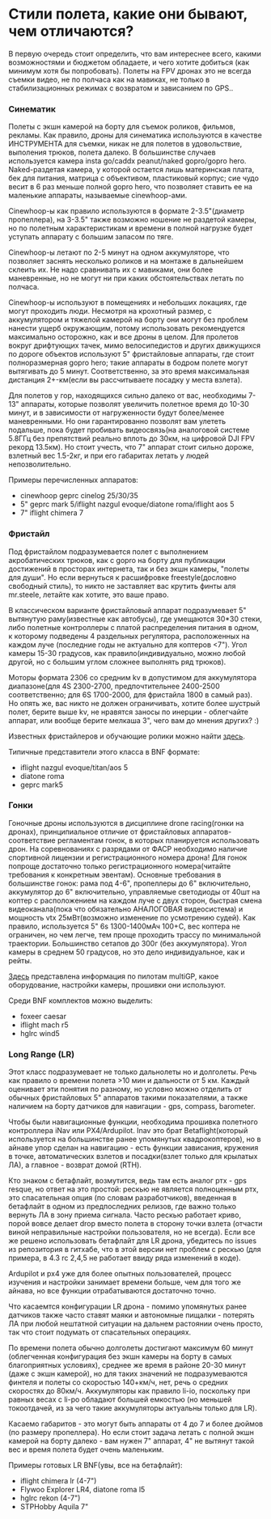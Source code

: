 # Стили полета, какие они бывают, чем отличаются?

В первую очередь стоит определить, что вам интереснее всего, какими возможностями и бюджетом обладаете, и чего хотите добиться (как минимум хотя бы попробовать). Полеты на FPV дронах это не всегда съемки видео, не по полчаса как на мавиках, не только в стабилизационных режимах с возвратом и зависанием по GPS..

### Синематик
Полеты с экшн камерой на борту для съемок роликов, фильмов, рекламы. Как правило, дроны для синематика используются в качестве ИНСТРУМЕНТА для съемки, никак не для полетов в удовольствие, выполения трюков, полета далеко.
В большинстве случаев используется камера insta go/caddx peanut/naked gopro/gopro hero. Naked-раздетая камера, у которой остается лишь материнская плата, бек для питания, матрица с объективом, пластиковый корпус; сие чудо весит в 6 раз меньше полной gopro hero, что позволяет ставить ее на маленькие аппараты, называемые cinewhoop-ами.

Cinewhoop-ы как правило используются в формате 2-3.5"(диаметр пропеллера), на 3-3.5" также возможно ношение не раздетой камеры, но по полетным характеристикам и времени в полной нагрузке будет уступать аппарату с большим запасом по тяге.

Cinewhoop-ы летают по 2-5 минут на одном аккумуляторе, что позволяет заснять несколько роликов и на монтаже в дальнейшем склеить их. Не надо сравнивать их с мавиками, они более маневренные, но не могут ни при каких обстоятельствах летать по полчаса.

Cinewhoop-ы используют в помещениях и небольших локациях, где могут проходить люди. Несмотря на крохотный размер, с аккумулятором и тяжелой камерой на борту они могут без проблем нанести ущерб окружающим, потому использовать рекомендуется максимально осторожно, как и все дроны в целом.
Для пролетов вокруг дрифтующих тачек, мимо велосипедистов и других движущихся по дороге объектов используют 5" фристайловые аппараты, где стоит полноразмерная gopro hero; такие аппараты в бодром полете могут вытягивать до 5 минут. Соответственно, за это время максимальная дистанция 2+-км(если вы рассчитываете посадку у места взлета).

Для полетов у гор, находящихся сильно далеко от вас, необходимы 7-13" аппараты, которые позволят увеличить полетное время до 10-30 минут, и в зависимости от нагруженности будут более/менее маневренными. Но они гарантированно позволят вам улететь подальше, пока будет пробивать видеосвязь(на аналоговой системе 5.8ГГц без препятствий реально вплоть до 30км, на цифровой DJI FPV рекорд 13.5км).
Но стоит учесть, что 7" аппарат стоит сильно дороже, взлетный вес 1.5-2кг, и при его габаритах летать у людей непозволительно.

Примеры перечисленных аппаратов:
* cinewhoop geprc cinelog 25/30/35
* 5" geprc mark 5/iflight nazgul evoque/diatone roma/iflight aos 5
* 7" iflight chimera 7

### Фристайл
Под фристайлом подразумевается полет с выполнением акробатических трюков, как с gopro на борту для публикации достижений в просторах интернета, так и без экшн камеры, "полеты для души".
Но если вернуться к расшифровке freestyle(дословно свободный стиль), то никто не заставляет вас крутить финты аля mr.steele, летайте как хотите, это ваше право.

В классическом варианте фристайловый аппарат подразумевает 5" вытянутую раму(известные как автобусы), где умещаются 30\*30 стеки, либо полетные контроллеры с платой распределения питания в одном, к которому подведены 4 раздельных регулятора, расположенных на каждом луче (последние годы не актуально для коптеров <7"). Угол камеры 15-30 градусов, как правило(индивидуально, можно любой другой, но с большим углом сложнее выполнять ряд трюков).

Моторы формата 2306 со средним kv в допустимом для аккумулятора диапазоне(для 4S 2300-2700, предпочтительнее 2400-2500 соответственно; для 6S 1700-2000, для фристайла 1800 в самый раз). Но опять же, вас никто не должен ограничивать, хотите более шустрый полет, берите выше kv, не нравятся заносы по инерции - облегчайте аппарат, или вообще берите мелкаша 3", чего вам до мнения других? :)

Известных фристайлеров и обучающие ролики можно найти [здесь](https://propwashservice.ru/#/community/usefull).

Типичные представители этого класса в BNF формате:
* iflight nazgul evoque/titan/aos 5
* diatone roma
* geprc mark5

### Гонки
Гоночные дроны используются в дисциплине drone racing(гонки на дронах), принципиальное отличие от фристайловых аппаратов-соответствие регламентам гонок, в которых планируется использовать дрон. На соревнованиях с разрядами от ФАСР необходимо наличие спортивной лицензии и регистрационного номера дрона! Для гонок попроще достаточно только регистрационного номера(читайте требования к конкретным эвентам). Основные требования в большинстве гонок: рама под 4-6", пропеллеры до 6" включительно, аккумулятор до 6" включительно, управляемые светодиоды от 40шт на коптер с расположением на каждом луче с двух сторон, быстрая смена видеоканала(пока что обязательно АНАЛОГОВАЯ видеосистема) и мощность vtx 25мВт(возможно изменение по усмотрению судей). Как правило, используется 5" 6s 1300-1400мАч 100+С, вес коптера не ограничен, но чем легче, тем проще проходить трассу по минимальной траектории. Большинство сетапов до 300г (без аккумулятора). Угол камеры в среднем 50 градусов, но это дело индивидуальное, как и рейты.

[Здесь](https://docs.google.com/spreadsheets/d/1Gdlgnqrr5GdPEuTgQub0CQ1S-vTG_-CpGC9lJ3ElOME/edit#gid=872057514) представлена информация по пилотам multiGP, какое оборудование, настройки камеры, прошивки они используют.

Среди BNF комплектов можно выделить:
* foxeer caesar
* iflight mach r5
* hglrc wind5

### Long Range (LR)

Этот класс подразумевает не только дальнолеты но и долголеты. Речь как правило о времени полета >10 мин и дальности от 5 км. Каждый оценивает эти понятия по разному, но условно можно отделить от обычных фристайловых 5" аппаратов такими показателями, а также наличием на борту датчиков для навигации - gps, compass, barometer.

Чтобы были навигационные функции, необходима прошивка полетного контроллера iNav или PX4/Ardupilot. Inav это брат Betaflight(который используется на большинстве ранее упомянутых квадрокоптеров), но в айнаве упор сделан на навигацию - есть функции зависания, кружения в точке, автоматических взлетов и посадки(взлет только для крылатых ЛА), а главное - возврат домой (RTH).

Кто знаком с бетафлайт, возмутится, ведь там есть аналог ртх - gps resque, но ответ на это простой: рескью не является полноценным ртх, это спасательная опция (по словам разработчиков), введенная в бетафлайт в одном из предпоследних релизов, где важно только вернуть ЛА в зону приема сигнала. Часто рескью работает криво, порой вовсе делает drop вместо полета в сторону точки взлета (отчасти виной неправильные настройки пользователя, но не всегда). Если все же решено использовать бетафлайт для LR дрона, убедитесь по issues из репозитория в гитхабе, что в этой версии нет проблем с рескью (для примера, в 4.3 rc 2,4,5 не работает ввиду ряда изменений в коде). 

Ardupilot и px4 уже для более опытных пользователей, процесс изучения и настройки занимает времени больше, чем для того же айнава, но все функции отрабатываются достаточно точно.

Что касаемтся конфигурации LR дрона - помимо упомянутых ранее датчиков также часто ставят маяки и автономные пищалки - потерять ЛА при любой нештатной ситуации на дальнем растоянии очень просто, так что стоит подумать от спасательных операциях.

По времени полета обычно долголеты достигают максимум 60 минут (облегченная конфигурация без экшн камеры на борту в самых благоприятных условиях), среднее же время в районе 20-30 минут (даже с экшн камерой), но для таких значений не подразумеваются финтеля и полеты со скоростью 140+км/ч, нет, речь о средних скоростях до 80км/ч. Аккумуляторы как правило li-io, поскольку при равных весах с li-po обладают большей емкостью (но меньшей токоотдачей, из за чего такие аккумуляторы актуальны только для LR).

Касаемо габаритов - это могут быть аппараты от 4 до 7 и более дюймов (по размеру пропеллера). Но если стоит задача летать с полной экшн камерой на борту далеко - вам нужен 7" аппарат, 4" не вытянут такой вес и время полета будет очень маленьким.

Примеры готовых LR BNF(увы, все на бетафлайт):
* iflight chimera lr (4-7")
* Flywoo Explorer LR4, diatone roma l5
* hglrc rekon (4-7")
* STPHobby Aquila 7"
